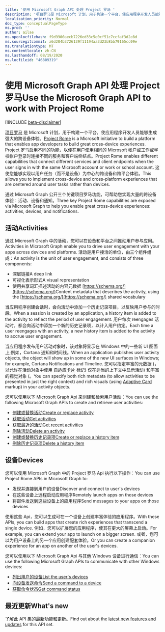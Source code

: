 ```yaml
---
title: '使用 Microsoft Graph API 处理 Project 罗马 '
description: '项目罗马是 Microsoft 计划，用于构建一个平台，使应用程序开发人员能够生成强大的跨设备体验。 Project 罗马启用不同的功能，以便在用户使用相同的 Microsoft 帐户或工作或学校帐户登录时连接不同的服务和客户端终结点。 这使您能够实现以用户任务（而不是设备）为中心的跨设备和跨平台体验。 '
localization_priority: Normal
doc_type: conceptualPageType
ms.prod: ''
author: ailae
ms.openlocfilehash: f9d9900aecb7226ed33c5e0cf51c7ccfaf3d2e8d
ms.sourcegitcommit: a6d284b3726139f11194aa3d23b8bb79165cc09e
ms.translationtype: MT
ms.contentlocale: zh-CN
ms.lasthandoff: 08/19/2020
ms.locfileid: "46809319"
---
```

# <a name="use-the-microsoft-graph-api-to-work-with-project-rome"></a><span data-ttu-id="eec5c-105">使用 Microsoft Graph API 处理 Project 罗马</span><span class="sxs-lookup"><span data-stu-id="eec5c-105">Use the Microsoft Graph API to work with Project Rome</span></span>

[!INCLUDE [beta-disclaimer](../../includes/beta-disclaimer.md)]

<span data-ttu-id="eec5c-106">[项目罗马](https://developer.microsoft.com/en-us/windows/project-rome) 是 Microsoft 计划，用于构建一个平台，使应用程序开发人员能够生成强大的跨设备体验。</span><span class="sxs-lookup"><span data-stu-id="eec5c-106">[Project Rome](https://developer.microsoft.com/en-us/windows/project-rome) is a Microsoft initiative to build a platform that enables app developers to build great cross-device experiences.</span></span> <span data-ttu-id="eec5c-107">Project 罗马启用不同的功能，以便在用户使用相同的 Microsoft 帐户或工作或学校帐户登录时连接不同的服务和客户端终结点。</span><span class="sxs-lookup"><span data-stu-id="eec5c-107">Project Rome enables different capabilities that connect different services and client endpoints when the user signs in with the same Microsoft account or work or school account.</span></span> <span data-ttu-id="eec5c-108">这使您能够实现以用户任务（而不是设备）为中心的跨设备和跨平台体验。</span><span class="sxs-lookup"><span data-stu-id="eec5c-108">This allows you to implement cross-device and cross-platform experiences that are centered around user tasks rather than devices.</span></span>

<span data-ttu-id="eec5c-109">通过 Microsoft Graph 公开三个关键项目罗马功能，可帮助您实现大量的跨设备体验：活动、设备和通知。</span><span class="sxs-lookup"><span data-stu-id="eec5c-109">Three key Project Rome capabilities are exposed via Microsoft Graph to help you enable great cross-device experiences: activities, devices, and notifications.</span></span>

## <a name="activities"></a><span data-ttu-id="eec5c-110">活动</span><span class="sxs-lookup"><span data-stu-id="eec5c-110">Activities</span></span>

<span data-ttu-id="eec5c-111">通过 Microsoft Graph 中的活动，您可以在设备和平台之间推动用户参与应用。</span><span class="sxs-lookup"><span data-stu-id="eec5c-111">Activities in Microsoft Graph enable you to drive user engagement with your apps across devices and platforms.</span></span> <span data-ttu-id="eec5c-112">活动是用户接洽的单位，由三个组件组成：</span><span class="sxs-lookup"><span data-stu-id="eec5c-112">An activity is the unit of user engagement, and consists of three components:</span></span>

- <span data-ttu-id="eec5c-113">深层链接</span><span class="sxs-lookup"><span data-stu-id="eec5c-113">A deep link</span></span>
- <span data-ttu-id="eec5c-114">可视化表示形式</span><span class="sxs-lookup"><span data-stu-id="eec5c-114">A visual representation</span></span>
- <span data-ttu-id="eec5c-115">使用共享词汇描述活动的内容元数据 [https://schema.org/](https://schema.org/)</span><span class="sxs-lookup"><span data-stu-id="eec5c-115">Content metadata that describes the activity, using the [https://schema.org/](https://schema.org/) shared vocabulary</span></span>

<span data-ttu-id="eec5c-116">当应用程序创建会话时，会向活动中添加一个历史记录项目，以反映用户参与的时段。</span><span class="sxs-lookup"><span data-stu-id="eec5c-116">When a session is created by an application, a history item is added to the activity to reflect the period of user engagement.</span></span> <span data-ttu-id="eec5c-117">用户每次 reengages 活动时，都会向活动中添加一个新的历史记录项，以计入用户约定。</span><span class="sxs-lookup"><span data-stu-id="eec5c-117">Each time a user reengages with an activity, a new history item is added to the activity to accrue user engagement.</span></span>

<span data-ttu-id="eec5c-118">当应用程序发布用户活动对象时，该对象将显示在 Windows 中的一些新 UI 图面上;例如，Cortana 通知和时间线。</span><span class="sxs-lookup"><span data-stu-id="eec5c-118">When an application publishes user activity objects, the object will show up in some of the new UI surfaces in Windows; for example, Cortana Notifications and Timeline.</span></span> <span data-ttu-id="eec5c-119">您可以指定丰富的元数据 (，以允许在活动对象中使用 [自适应卡片](https://adaptivecards.io/) 标记) 仅在适当的上下文中显示活动) 和丰富的视觉对象 (。</span><span class="sxs-lookup"><span data-stu-id="eec5c-119">You can specify both rich metadata (to allow activities to be presented in just the right context) and rich visuals (using [Adaptive Card](https://adaptivecards.io/) markup) in your activity objects.</span></span>

<span data-ttu-id="eec5c-120">您可以使用以下 Microsoft Graph Api 来创建和检索用户活动：</span><span class="sxs-lookup"><span data-stu-id="eec5c-120">You can use the following Microsoft Graph APIs to create and retrieve user activities:</span></span>

- [<span data-ttu-id="eec5c-121">创建或替换活动</span><span class="sxs-lookup"><span data-stu-id="eec5c-121">Create or replace activity</span></span>](../api/projectrome-put-activity.md)
- [<span data-ttu-id="eec5c-122">获取活动</span><span class="sxs-lookup"><span data-stu-id="eec5c-122">Get activities</span></span>](../api/projectrome-get-activities.md)
- [<span data-ttu-id="eec5c-123">获取最近的活动</span><span class="sxs-lookup"><span data-stu-id="eec5c-123">Get recent activities</span></span>](../api/projectrome-get-recent-activities.md)
- [<span data-ttu-id="eec5c-124">删除活动</span><span class="sxs-lookup"><span data-stu-id="eec5c-124">Delete an activity</span></span>](../api/projectrome-delete-activity.md)
- [<span data-ttu-id="eec5c-125">创建或替换历史记录项</span><span class="sxs-lookup"><span data-stu-id="eec5c-125">Create or replace a history item</span></span>](../api/projectrome-put-historyitem.md)
- [<span data-ttu-id="eec5c-126">删除历史记录项</span><span class="sxs-lookup"><span data-stu-id="eec5c-126">Delete a history item</span></span>](../api/projectrome-delete-historyitem.md)

## <a name="devices"></a><span data-ttu-id="eec5c-127">设备</span><span class="sxs-lookup"><span data-stu-id="eec5c-127">Devices</span></span>

<span data-ttu-id="eec5c-128">您可以使用 Microsoft Graph 中的 Project 罗马 Api 执行以下操作：</span><span class="sxs-lookup"><span data-stu-id="eec5c-128">You can use Project Rome APIs in Microsoft Graph to:</span></span>

- <span data-ttu-id="eec5c-129">发现并连接到用户的设备</span><span class="sxs-lookup"><span data-stu-id="eec5c-129">Discover and connect to user's devices</span></span>
- <span data-ttu-id="eec5c-130">在这些设备上远程启动应用程序</span><span class="sxs-lookup"><span data-stu-id="eec5c-130">Remotely launch apps on those devices</span></span>
- <span data-ttu-id="eec5c-131">将邮件发送到这些设备上的应用程序</span><span class="sxs-lookup"><span data-stu-id="eec5c-131">Send messages to your apps on those devices</span></span>

<span data-ttu-id="eec5c-132">使用这些 Api，您可以生成可在一个设备上创建丰富体验的应用程序。</span><span class="sxs-lookup"><span data-stu-id="eec5c-132">With these APIs, you can build apps that create rich experiences that transcend a single device.</span></span> <span data-ttu-id="eec5c-133">例如，您可以扩展您的应用程序，使其在更大的屏幕上启动。</span><span class="sxs-lookup"><span data-stu-id="eec5c-133">For example, you can extend your app to launch on a bigger screen.</span></span> <span data-ttu-id="eec5c-134">或者，您可以为用户设备上的另一个应用创建配套体验。</span><span class="sxs-lookup"><span data-stu-id="eec5c-134">Or you can create a companion experience for an app on another of the user's devices.</span></span>

<span data-ttu-id="eec5c-135">您可以使用以下 Microsoft Graph Api 与其他 Windows 设备进行通信：</span><span class="sxs-lookup"><span data-stu-id="eec5c-135">You can use the following Microsoft Graph APIs to communicate with other Windows devices:</span></span>

- [<span data-ttu-id="eec5c-136">列出用户的设备</span><span class="sxs-lookup"><span data-stu-id="eec5c-136">List the user's devices</span></span>](../api/user-list-devices.md)
- [<span data-ttu-id="eec5c-137">向设备发送命令</span><span class="sxs-lookup"><span data-stu-id="eec5c-137">Send a command to a device</span></span>](../api/send-device-command.md)
- [<span data-ttu-id="eec5c-138">获取命令状态</span><span class="sxs-lookup"><span data-stu-id="eec5c-138">Get command status</span></span>](../api/get-device-command-status.md)

## <a name="whats-new"></a><span data-ttu-id="eec5c-139">最近更新</span><span class="sxs-lookup"><span data-stu-id="eec5c-139">What's new</span></span>
<span data-ttu-id="eec5c-140">了解此 API 集的[最新功能和更新](/graph/whats-new-overview)。</span><span class="sxs-lookup"><span data-stu-id="eec5c-140">Find out about the [latest new features and updates](/graph/whats-new-overview) for this API set.</span></span>